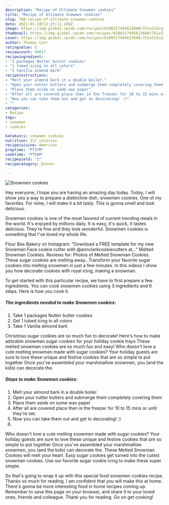 ```yaml
---
description: "Recipe of Ultimate Snowmen cookies"
title: "Recipe of Ultimate Snowmen cookies"
slug: 708-recipe-of-ultimate-snowmen-cookies
date: 2021-01-10T12:25:11.289Z
image: https://img-global.cpcdn.com/recipes/6100317495623680/751x532cq70/snowmen-cookies-recipe-main-photo.jpg
thumbnail: https://img-global.cpcdn.com/recipes/6100317495623680/751x532cq70/snowmen-cookies-recipe-main-photo.jpg
cover: https://img-global.cpcdn.com/recipes/6100317495623680/751x532cq70/snowmen-cookies-recipe-main-photo.jpg
author: Thomas Carr
ratingvalue: 5
reviewcount: 40017
recipeingredient:
- "1 packages Nutter butter cookies"
- "1 tubed icing in all colors"
- "1 Vanilla almond bark"
recipeinstructions:
- "Melt your almond bark in a double boiler."
- "Open your nutter butters and submerge them completely covering them"
- "Place them aside on some wax paper"
- "After all are covered place then in the freezer for 10 to 15 mins or until they&#39;re set."
- "Now you can take them out and get to decorating! :)"
- ""
categories:
- Recipe
tags:
- snowmen
- cookies

katakunci: snowmen cookies 
nutrition: 217 calories
recipecuisine: American
preptime: "PT37M"
cooktime: "PT56M"
recipeyield: "2"
recipecategory: Dinner

---
```



![Snowmen cookies](https://img-global.cpcdn.com/recipes/6100317495623680/751x532cq70/snowmen-cookies-recipe-main-photo.jpg)

Hey everyone, I hope you are having an amazing day today. Today, I will show you a way to prepare a distinctive dish, snowmen cookies. One of my favorites. For mine, I will make it a bit tasty. This is gonna smell and look delicious.

Snowmen cookies is one of the most favored of current trending meals in the world. It's enjoyed by millions daily. It is easy, it's quick, it tastes delicious. They're fine and they look wonderful. Snowmen cookies is something that I've loved my whole life.

Flour Box Bakery on Instagram: &#34;Download a FREE template for my new Snowman Face cookie cutter with @annclarkcookiecutters at…&#34; Melted Snowman Cookies. Reviews for: Photos of Melted Snowman Cookies. These sugar cookies are melting away…Transform your favorite sugar cookies into melting snowmen in just a few minutes. In this videos I show you how decorate cookies with royal icing, making a snowman.


To get started with this particular recipe, we have to first prepare a few ingredients. You can cook snowmen cookies using 3 ingredients and 6 steps. Here is how you cook it.

<!--inarticleads1-->

##### The ingredients needed to make Snowmen cookies:

1. Take 1 packages Nutter butter cookies
1. Get 1 tubed icing in all colors
1. Take 1 Vanilla almond bark


Christmas sugar cookies are so much fun to decorate! Here&#39;s how to make adorable snowman sugar cookies for your holiday cookie trays These melted snowman cookies are so much fun and easy! Who doesn&#39;t love a cute melting snowmen made with sugar cookies? Your holiday guests are sure to love these unique and festive cookies that are so simple to put together Once you&#39;ve assembled your marshmallow snowmen, you (and the kids) can decorate the. 

<!--inarticleads2-->

##### Steps to make Snowmen cookies:

1. Melt your almond bark in a double boiler.
1. Open your nutter butters and submerge them completely covering them
1. Place them aside on some wax paper
1. After all are covered place then in the freezer for 10 to 15 mins or until they&#39;re set.
1. Now you can take them out and get to decorating! :)
1. 


Who doesn&#39;t love a cute melting snowmen made with sugar cookies? Your holiday guests are sure to love these unique and festive cookies that are so simple to put together Once you&#39;ve assembled your marshmallow snowmen, you (and the kids) can decorate the. These Melted Snowman Cookies will melt your heart. Easy sugar cookies get turned into the cutest snowman cookies. Use our favorite sugar cookie icing to make these super simple. 

So that's going to wrap it up with this special food snowmen cookies recipe. Thanks so much for reading. I am confident that you will make this at home. There's gonna be more interesting food in home recipes coming up. Remember to save this page on your browser, and share it to your loved ones, friends and colleague. Thank you for reading. Go on get cooking!
